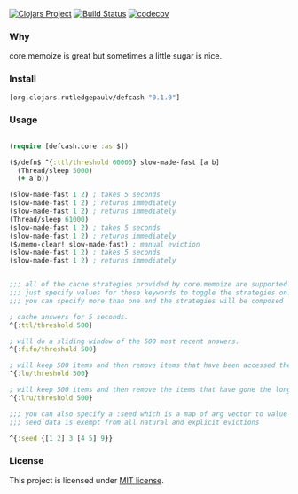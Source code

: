 [![Clojars Project](https://img.shields.io/clojars/v/org.clojars.rutledgepaulv/defcash.svg)](https://clojars.org/org.clojars.rutledgepaulv/defcash)
[![Build Status](https://travis-ci.com/RutledgePaulV/defcash.svg?branch=master)](https://travis-ci.com/RutledgePaulV/defcash)
[![codecov](https://codecov.io/gh/RutledgePaulV/defcash/branch/master/graph/badge.svg)](https://codecov.io/gh/RutledgePaulV/defcash)

### Why

core.memoize is great but sometimes a little sugar is nice. 


### Install

```clojure
[org.clojars.rutledgepaulv/defcash "0.1.0"]
```


### Usage

```clojure 

(require [defcash.core :as $])

($/defn$ ^{:ttl/threshold 60000} slow-made-fast [a b]
  (Thread/sleep 5000)
  (+ a b))

(slow-made-fast 1 2) ; takes 5 seconds
(slow-made-fast 1 2) ; returns immediately
(slow-made-fast 1 2) ; returns immediately
(Thread/sleep 61000)
(slow-made-fast 1 2) ; takes 5 seconds
(slow-made-fast 1 2) ; returns immediately
($/memo-clear! slow-made-fast) ; manual eviction
(slow-made-fast 1 2) ; takes 5 seconds
(slow-made-fast 1 2) ; returns immediately


;;; all of the cache strategies provided by core.memoize are supported.
;;; just specify values for these keywords to toggle the strategies on.
;;; you can specify more than one and the strategies will be composed

; cache answers for 5 seconds.
^{:ttl/threshold 500}

; will do a sliding window of the 500 most recent answers.
^{:fifo/threshold 500}

; will keep 500 items and then remove items that have been accessed the least number of times.
^{:lu/threshold 500} 

; will keep 500 items and then remove the items that have gone the longest without use.
^{:lru/threshold 500}

;;; you can also specify a :seed which is a map of arg vector to value
;;; seed data is exempt from all natural and explicit evictions

^{:seed {[1 2] 3 [4 5] 9}}

```

### License
This project is licensed under [MIT license](http://opensource.org/licenses/MIT).



